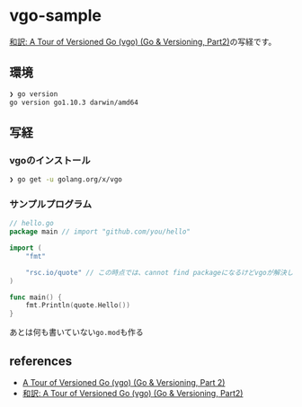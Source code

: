 # vgo-sample

[和訳: A Tour of Versioned Go (vgo) (Go & Versioning, Part2)](https://qiita.com/nekketsuuu/items/589bc29f00b507492a96)の写経です。

## 環境

```sh
❯ go version
go version go1.10.3 darwin/amd64
```

## 写経

### vgoのインストール

```sh
❯ go get -u golang.org/x/vgo
```

### サンプルプログラム

```go
// hello.go
package main // import "github.com/you/hello"

import (
	"fmt"

	"rsc.io/quote" // この時点では、cannot find packageになるけどvgoが解決してくれる
)

func main() {
	fmt.Println(quote.Hello())
}
```

あとは何も書いていない`go.mod`も作る



## references
* [A Tour of Versioned Go (vgo) (Go & Versioning, Part 2)](https://research.swtch.com/vgo-tour)
* [和訳: A Tour of Versioned Go (vgo) (Go & Versioning, Part2)](https://qiita.com/nekketsuuu/items/589bc29f00b507492a96)